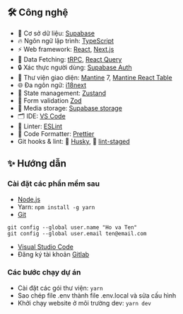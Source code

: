 
## 🛠️ Công nghệ

- 🔋 Cơ sở dữ liệu: [Supabase](https://supabase.com/database)
- 🔥 Ngôn ngữ lập trình: [TypeScript](https://www.typescriptlang.org)
- ⚡ Web framework: [React](https://reactjs.org), [Next.js](https://nextjs.org)
- 🔧 Data Fetching: [tRPC](https://trpc.io), [React Query](https://tanstack.com/query)
- 🔒 Xác thực người dùng: [Supabase Auth](https://supabase.com/auth)
- 🎨 Thư viện giao diện: [Mantine](https://mantine.dev/) 7, [Mantine React Table](https://v2.mantine-react-table.com/)
- 🌐 Đa ngôn ngữ: [i18next](https://www.i18next.com/)
- 🐻 State management: [Zustand](https://zustand-demo.pmnd.rs)
- 🚨 Form validation [Zod](https://zod.dev)
- 📁 Media storage: [Supabase storage](https://supabase.com/storage)
- 🗂 IDE: [VS Code](https://code.visualstudio.com/)
- 📏 Linter: [ESLint](https://eslint.org/)
- 💖 Code Formatter: [Prettier](https://prettier.io/)
- Git hooks & lint: 🐺 [Husky](https://github.com/typicode/husky), 💩 [lint-staged](https://github.com/okonet/lint-staged)

## ✨ Hướng dẫn

### Cài đặt các phần mềm sau

- [Node.js](https://nodejs.org/en/download)
- Yarn: `npm install -g yarn`
- [Git](https://git-scm.com/download)

```
git config --global user.name "Ho va Ten"
git config --global user.email ten@email.com
```

- [Visual Studio Code](https://code.visualstudio.com/)
- Đăng ký tài khoản [Gitlab](https://gitlab.com)

### Các bước chạy dự án

- Cài đặt các gói thư viện: `yarn`
- Sao chép file .env thành file .env.local và sửa cấu hình
- Khởi chạy website ở môi trường dev: `yarn dev`

